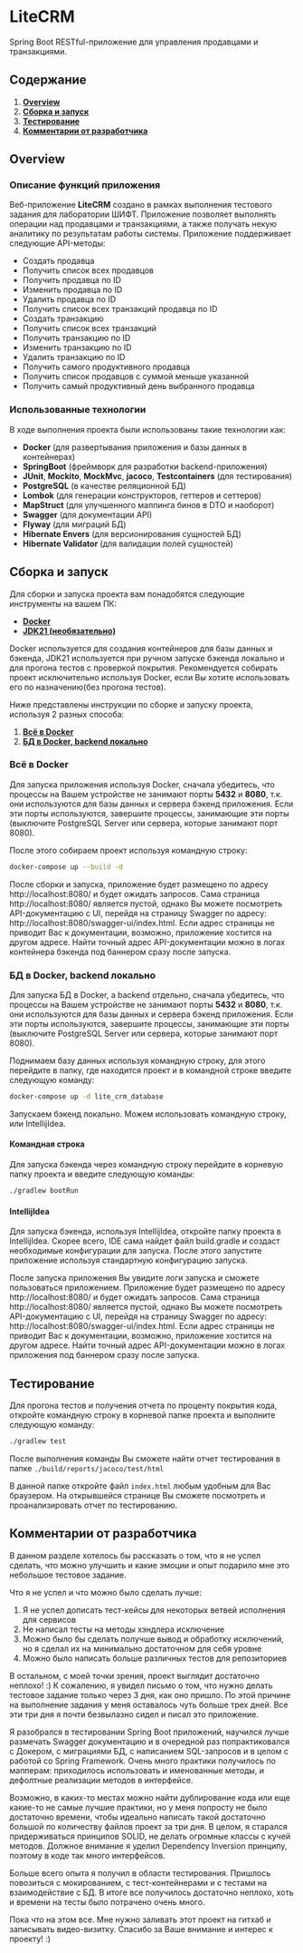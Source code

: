 # LiteCRM

Spring Boot RESTful-приложение для управления продавцами и транзакциями.

## Содержание
1. [**Overview**](#overview)
2. [**Сборка и запуск**](#сборка-и-запуск)
3. [**Тестирование**](#тестирование)
4. [**Комментарии от разработчика**](#комментарии-от-разработчика)

## Overview

### Описание функций приложения
Веб-приложение **LiteCRM** создано в рамках выполнения тестового задания для лаборатории ШИФТ.
Приложение позволяет выполнять операции над продавцами и транзакциями, а также получать
некую аналитику по результатам работы системы. Приложение поддерживает следующие API-методы:

- Создать продавца
- Получить список всех продавцов
- Получить продавца по ID
- Изменить продавца по ID
- Удалить продавца по ID
- Получить список всех транзакций продавца по ID
- Создать транзакцию
- Получить список всех транзакций
- Получить транзакцию по ID
- Изменить транзакцию по ID
- Удалить транзакцию по ID
- Получить самого продуктивного продавца
- Получить список продавцов с суммой меньше указанной
- Получить самый продуктивный день выбранного продавца

### Использованные технологии
В ходе выполнения проекта были использованы такие технологии как:
- **Docker** (для развертывания приложения и базы данных в контейнерах)
- **SpringBoot** (фреймворк для разработки backend-приложения)
- **JUnit**, **Mockito**, **MockMvc**, **jacoco**, **Testcontainers** (для тестирования)
- **PostgreSQL** (в качестве реляционной БД)
- **Lombok** (для генерации конструкторов, геттеров и сеттеров)
- **MapStruct** (для улучшенного маппинга бинов в DTO и наоборот)
- **Swagger** (для документации API)
- **Flyway** (для миграций БД)
- **Hibernate Envers** (для версионирования сущностей БД)
- **Hibernate Validator** (для валидации полей сущностей)

## Сборка и запуск


Для сборки и запуска проекта вам понадобятся следующие инструменты на вашем ПК:
- [**Docker**](https://www.docker.com/)
- [**JDK21 (необязательно)**](https://www.oracle.com/java/technologies/javase/jdk21-archive-downloads.html)

Docker используется для создания контейнеров для базы данных и бэкенда, JDK21 используется
при ручном запуске бэкенда локально и для прогона тестов с проверкой покрытия. Рекомендуется
собирать проект исключительно используя Docker, если Вы хотите использовать его
по назначению(без прогона тестов).

Ниже представлены инструкции по сборке и запуску проекта, используя 2 разных способа:
1. [**Всё в Docker**](#всё-в-docker)
2. [**БД в Docker, backend локально**](#бд-в-docker-backend-локально)

### Всё в Docker
Для запуска приложения используя Docker, сначала убедитесь, что процессы на Вашем устройстве
не занимают порты **5432** и **8080**, т.к. они используются для базы данных и сервера бэкенд приложения.
Если эти порты используются, завершите процессы, занимающие эти порты (выключите PostgreSQL
Server или сервера, которые занимают порт 8080).

После этого собираем проект используя командную строку:
```bash
docker-compose up --build -d
```

После сборки и запуска, приложение будет размещено по адресу http://localhost:8080/ и будет
ожидать запросов. Сама страница http://localhost:8080/ является пустой, однако Вы можете
посмотреть API-документацию с UI, перейдя на страницу Swagger по адресу:
http://localhost:8080/swagger-ui/index.html. Если адрес страницы не приводит Вас к документации,
возможно, приложение хостится на другом адресе. Найти точный адрес API-документации можно в
логах контейнера бэкенда под баннером сразу после запуска.

### БД в Docker, backend локально
Для запуска БД в Docker, а backend отдельно, сначала убедитесь, что процессы на Вашем устройстве
не занимают порты **5432** и **8080**, т.к. они используются для базы данных и сервера бэкенд приложения.
Если эти порты используются, завершите процессы, занимающие эти порты (выключите PostgreSQL
Server или сервера, которые занимают порт 8080).

Поднимаем базу данных используя командную строку, для этого перейдите в папку, 
где находится проект и в командной строке введите следующую команду:
```bash
docker-compose up -d lite_crm_database
```

Запускаем бэкенд локально. Можем использовать командную строку, или IntellijIdea.

#### Командная строка
Для запуска бэкенда через командную строку перейдите в корневую папку проекта и введите следующую
команды:
```bash
./gradlew bootRun
```

#### IntellijIdea
Для запуска бэкенда, используя IntellijIdea, откройте папку проекта в IntellijIdea. Скорее всего,
IDE сама найдет файл build.gradle и создаст необходимые конфигурации для запуска. После этого запустите
приложение используя стандартную конфигурацию запуска.

После запуска приложения Вы увидите логи запуска и сможете пользоваться
приложением. Приложение будет размещено по адресу http://localhost:8080/ и будет
ожидать запросов. Сама страница http://localhost:8080/ является пустой, однако Вы можете
посмотреть API-документацию с UI, перейдя на страницу Swagger по адресу:
http://localhost:8080/swagger-ui/index.html. Если адрес страницы не приводит Вас к документации,
возможно, приложение хостится на другом адресе. Найти точный адрес API-документации можно в
логах приложения под баннером сразу после запуска.

## Тестирование

Для прогона тестов и получения отчета по проценту покрытия кода,
откройте командную строку в корневой папке проекта и выполните следующую команду:

```bash
./gradlew test
```

После выполнения команды Вы сможете найти отчет тестирования в папке
```./build/reports/jacoco/test/html```

В данной папке откройте файл ```index.html``` любым удобным для Вас браузером.
На открывшейся странице Вы сможете посмотреть и проанализировать отчет по
тестированию.

## Комментарии от разработчика

В данном разделе хотелось бы рассказать о том, что я не успел сделать, что можно
улучшить и какие эмоции и опыт подарило мне это небольшое тестовое
задание.

Что я не успел и что можно было сделать лучше:
1. Я не успел дописать тест-кейсы для некоторых ветвей исполнения для сервисов
2. Не написал тесты на методы хэндлера исключение
3. Можно было бы сделать получше вывод и обработку исключений, но я сделал их
на минимально достаточном для себя уровне
4. Можно было написать больше различных тестов для репозиториев

В остальном, с моей точки зрения, проект выглядит достаточно неплохо! :)
К сожалению, я увидел письмо о том, что нужно делать тестовое задание только
через 3 дня, как оно пришло. По этой причине на выполнение задания у меня
оставалось чуть больше трех дней. Все эти три дня я почти безвылазно сидел и
писал это приложение. 

Я разобрался в тестировании Spring Boot приложений, 
научился лучше размечать Swagger документацию и в очередной раз попрактиковался
с Докером, с миграциями БД, с написанием SQL-запросов и в целом с работой со
Spring Framework. Очень много практики получилось по мапперам: приходилось
использовать и именованные методы, и дефолтные реализации методов в интерфейсе.

Возможно, в каких-то местах можно найти дублирование кода или еще какие-то не
самые лучшие практики, но у меня попросту не было достаточно времени, чтобы
идеально написать такой достаточно большой по количеству файлов проект за три дня.
В целом, я старался придерживаться принципов SOLID, не делать огромные классы с 
кучей методов. Должное внимание я уделил Dependency Inversion принципу, поэтому
в коде так много интерфейсов.

Больше всего опыта я получил в области тестирования. Пришлось повозиться с
мокированием, с тест-контейнерами и с тестами на взаимодействие с БД. В итоге
все получилось достаточно неплохо, хоть и времени на тесты было потрачено очень
много.

Пока что на этом все. Мне нужно заливать этот проект на гитхаб и записывать 
видео-визитку. Спасибо за Ваше внимание и интерес к проекту! :)
